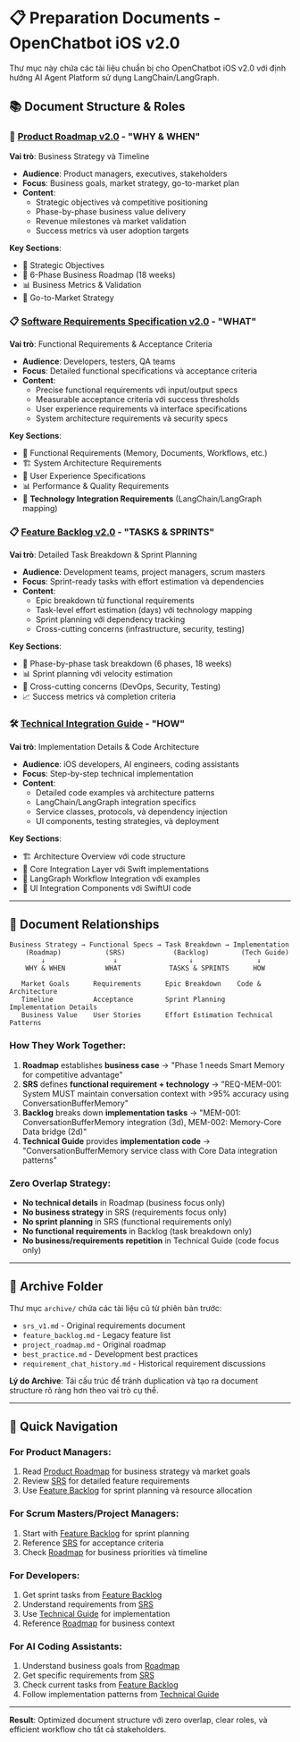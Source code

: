 # 📋 **Preparation Documents - OpenChatbot iOS v2.0**

Thư mục này chứa các tài liệu chuẩn bị cho OpenChatbot iOS v2.0 với định hướng AI Agent Platform sử dụng LangChain/LangGraph.

## 📚 **Document Structure & Roles**

### **🚀 [Product Roadmap v2.0](roadmap_v2.md)** - **"WHY & WHEN"**
**Vai trò**: Business Strategy và Timeline
- **Audience**: Product managers, executives, stakeholders
- **Focus**: Business goals, market strategy, go-to-market plan
- **Content**: 
  - Strategic objectives và competitive positioning
  - Phase-by-phase business value delivery
  - Revenue milestones và market validation
  - Success metrics và user adoption targets

**Key Sections**:
- 🎯 Strategic Objectives
- 📅 6-Phase Business Roadmap (18 weeks)
- 📊 Business Metrics & Validation
- 🚀 Go-to-Market Strategy

### **📋 [Software Requirements Specification v2.0](srs_v2.md)** - **"WHAT"**
**Vai trò**: Functional Requirements & Acceptance Criteria
- **Audience**: Developers, testers, QA teams
- **Focus**: Detailed functional specifications và acceptance criteria
- **Content**:
  - Precise functional requirements với input/output specs
  - Measurable acceptance criteria với success thresholds
  - User experience requirements và interface specifications
  - System architecture requirements và security specs

**Key Sections**:
- 🎯 Functional Requirements (Memory, Documents, Workflows, etc.)
- 🏗️ System Architecture Requirements
- 📱 User Experience Specifications  
- 📊 Performance & Quality Requirements
- 🔧 **Technology Integration Requirements** (LangChain/LangGraph mapping)

### **📋 [Feature Backlog v2.0](feature_backlog_v2.md)** - **"TASKS & SPRINTS"**
**Vai trò**: Detailed Task Breakdown & Sprint Planning
- **Audience**: Development teams, project managers, scrum masters
- **Focus**: Sprint-ready tasks with effort estimation và dependencies
- **Content**:
  - Epic breakdown từ functional requirements
  - Task-level effort estimation (days) với technology mapping
  - Sprint planning với dependency tracking
  - Cross-cutting concerns (infrastructure, security, testing)

**Key Sections**:
- 🧠 Phase-by-phase task breakdown (6 phases, 18 weeks)
- 📊 Sprint planning với velocity estimation
- 🔧 Cross-cutting concerns (DevOps, Security, Testing)
- 📈 Success metrics và completion criteria

### **🛠️ [Technical Integration Guide](../02_development/ios_langchain_langgraph_guide.md)** - **"HOW"**
**Vai trò**: Implementation Details & Code Architecture
- **Audience**: iOS developers, AI engineers, coding assistants
- **Focus**: Step-by-step technical implementation
- **Content**:
  - Detailed code examples và architecture patterns
  - LangChain/LangGraph integration specifics
  - Service classes, protocols, và dependency injection
  - UI components, testing strategies, và deployment

**Key Sections**:
- 🏗️ Architecture Overview với code structure
- 🔧 Core Integration Layer với Swift implementations
- 🔄 LangGraph Workflow Integration với examples
- 📱 UI Integration Components với SwiftUI code

---

## 🔄 **Document Relationships**

```
Business Strategy → Functional Specs → Task Breakdown → Implementation
    (Roadmap)           (SRS)            (Backlog)        (Tech Guide)
        ↓                 ↓                  ↓                ↓
    WHY & WHEN          WHAT            TASKS & SPRINTS      HOW
   
   Market Goals      Requirements      Epic Breakdown    Code & Architecture
   Timeline          Acceptance        Sprint Planning   Implementation Details  
   Business Value    User Stories      Effort Estimation Technical Patterns
```

### **How They Work Together**:

1. **Roadmap** establishes **business case** → "Phase 1 needs Smart Memory for competitive advantage"
2. **SRS** defines **functional requirement + technology** → "REQ-MEM-001: System MUST maintain conversation context with >95% accuracy using ConversationBufferMemory"  
3. **Backlog** breaks down **implementation tasks** → "MEM-001: ConversationBufferMemory integration (3d), MEM-002: Memory-Core Data bridge (2d)"
4. **Technical Guide** provides **implementation code** → "ConversationBufferMemory service class with Core Data integration patterns"

### **Zero Overlap Strategy**:
- **No technical details** in Roadmap (business focus only)
- **No business strategy** in SRS (requirements focus only)  
- **No sprint planning** in SRS (functional requirements only)
- **No functional requirements** in Backlog (task breakdown only)
- **No business/requirements repetition** in Technical Guide (code focus only)

---

## 📁 **Archive Folder**

Thư mục `archive/` chứa các tài liệu cũ từ phiên bản trước:
- `srs_v1.md` - Original requirements document
- `feature_backlog.md` - Legacy feature list
- `project_roadmap.md` - Original roadmap
- `best_practice.md` - Development best practices
- `requirement_chat_history.md` - Historical requirement discussions

**Lý do Archive**: Tái cấu trúc để tránh duplication và tạo ra document structure rõ ràng hơn theo vai trò cụ thể.

---

## 🎯 **Quick Navigation**

### **For Product Managers**:
1. Read [Product Roadmap](roadmap_v2.md) for business strategy và market goals
2. Review [SRS](srs_v2.md) for detailed feature requirements 
3. Use [Feature Backlog](feature_backlog_v2.md) for sprint planning và resource allocation

### **For Scrum Masters/Project Managers**:
1. Start with [Feature Backlog](feature_backlog_v2.md) for sprint planning
2. Reference [SRS](srs_v2.md) for acceptance criteria
3. Check [Roadmap](roadmap_v2.md) for business priorities và timeline

### **For Developers**:
1. Get sprint tasks from [Feature Backlog](feature_backlog_v2.md)  
2. Understand requirements from [SRS](srs_v2.md)
3. Use [Technical Guide](../02_development/ios_langchain_langgraph_guide.md) for implementation
4. Reference [Roadmap](roadmap_v2.md) for business context

### **For AI Coding Assistants**:
1. Understand business goals from [Roadmap](roadmap_v2.md)
2. Get specific requirements from [SRS](srs_v2.md)
3. Check current tasks from [Feature Backlog](feature_backlog_v2.md)
4. Follow implementation patterns from [Technical Guide](../02_development/ios_langchain_langgraph_guide.md)

---

**Result**: Optimized document structure với zero overlap, clear roles, và efficient workflow cho tất cả stakeholders. 